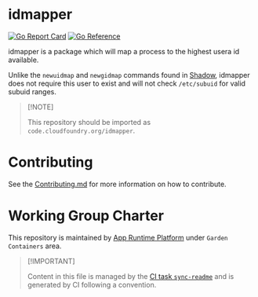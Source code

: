 # idmapper

[![Go Report
Card](https://goreportcard.com/badge/code.cloudfoundry.org/idmapper)](https://goreportcard.com/report/code.cloudfoundry.org/idmapper)
[![Go
Reference](https://pkg.go.dev/badge/code.cloudfoundry.org/idmapper.svg)](https://pkg.go.dev/code.cloudfoundry.org/idmapper)

idmapper is a package which will map a process to the highest usera id
available.

Unlike the `newuidmap` and `newgidmap` commands found in
[Shadow](https://github.com/shadow-maint/shadow), idmapper does not
require this user to exist and will not check `/etc/subuid` for valid
subuid ranges.

> \[!NOTE\]
>
> This repository should be imported as
> `code.cloudfoundry.org/idmapper`.

# Contributing

See the [Contributing.md](./.github/CONTRIBUTING.md) for more
information on how to contribute.

# Working Group Charter

This repository is maintained by [App Runtime
Platform](https://github.com/cloudfoundry/community/blob/main/toc/working-groups/app-runtime-platform.md)
under `Garden Containers` area.

> \[!IMPORTANT\]
>
> Content in this file is managed by the [CI task
> `sync-readme`](https://github.com/cloudfoundry/wg-app-platform-runtime-ci/blob/main/shared/tasks/sync-readme/metadata.yml)
> and is generated by CI following a convention.
